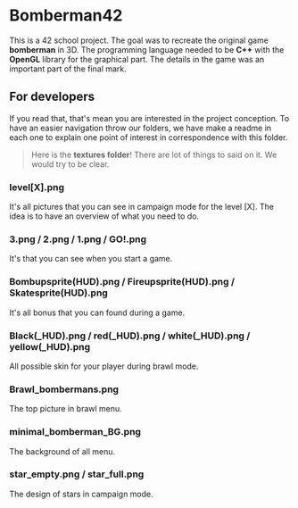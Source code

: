 # Bomberman42

This is a 42 school project. The goal was to recreate the original game **bomberman** in 3D. The programming language needed to be **C++** with the **OpenGL** library for the graphical part. The details in the game was an important part of the final mark.

## For developers

If you read that, that's mean you are interested in the project conception. To have an easier navigation throw our folders, we have make a readme in each one to explain one point of interest in correspondence with this folder.

> Here is the **textures folder**! There are lot of things to said on it. We would try to be clear.


### level[X].png
It's all pictures that you can see in campaign mode for the level [X]. The idea is to have an overview of what you need to do.
### 3.png / 2.png / 1.png / GO!.png
It's that you can see when you start a game.
### Bombupsprite(HUD).png / Fireupsprite(HUD).png / Skatesprite(HUD).png
It's all bonus that you can found during a game.
### Black(_HUD).png / red(_HUD).png / white(_HUD).png / yellow(_HUD).png
All possible skin for your player during brawl mode.
### Brawl_bombermans.png
The top picture in brawl menu.
### minimal_bomberman_BG.png
The background of all menu.
### star_empty.png / star_full.png
The design of stars in campaign mode.